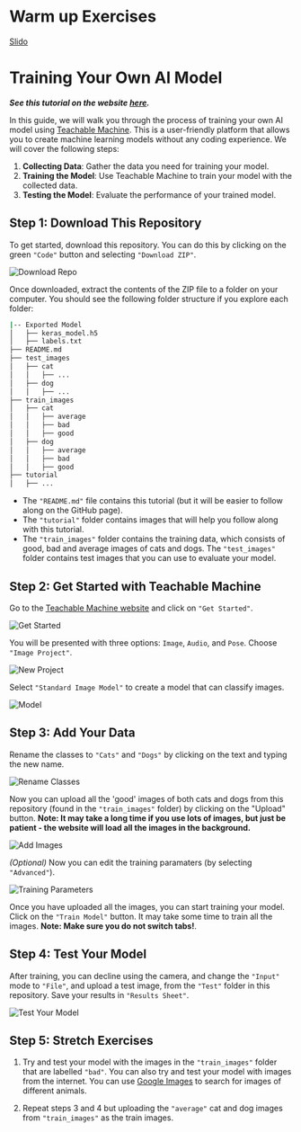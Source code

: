 # Warm up Exercises

[Slido](https://teams.microsoft.com/l/message/19:80a2e3cd-863d-4a92-a742-9529f20ae8b4_eef4633e-5c91-4cb0-aae4-a1af2fd84ba9@unq.gbl.spaces/1757950598918?context=%7B%22contextType%22%3A%22chat%22%7D)

# Training Your Own AI Model

**_See this tutorial on the website [here](https://omariosc.github.io/classifying-lung-disease/)._**

In this guide, we will walk you through the process of training your own AI model using [Teachable Machine](https://teachablemachine.withgoogle.com/). This is a user-friendly platform that allows you to create machine learning models without any coding experience. We will cover the following steps:

1. **Collecting Data**: Gather the data you need for training your model.
2. **Training the Model**: Use Teachable Machine to train your model with the collected data.
3. **Testing the Model**: Evaluate the performance of your trained model.

## Step 1: Download This Repository

To get started, download this repository. You can do this by clicking on the green `"Code"` button and selecting `"Download ZIP"`.

![Download Repo](tutorial/0.%20Download%20Repo.png)

Once downloaded, extract the contents of the ZIP file to a folder on your computer. You should see the following folder structure if you explore each folder:

```sh
|-- Exported Model
│   ├── keras_model.h5
│   ├── labels.txt
├── README.md
├── test_images
│   ├── cat
│   │   ├── ...
│   ├── dog
│   │   ├── ...
├── train_images
│   ├── cat
│   │   ├── average
│   │   ├── bad
│   │   ├── good
│   ├── dog
│   │   ├── average
│   │   ├── bad
│   │   ├── good
├── tutorial
│   ├── ...
```

- The `"README.md"` file contains this tutorial (but it will be easier to follow along on the GitHub page).
- The `"tutorial"` folder contains images that will help you follow along with this tutorial.
- The `"train_images"` folder contains the training data, which consists of good, bad and average images of cats and dogs. The `"test_images"` folder contains test images that you can use to evaluate your model.

## Step 2: Get Started with Teachable Machine

Go to the [Teachable Machine website](https://teachablemachine.withgoogle.com/) and click on `"Get Started"`.

![Get Started](tutorial/1.%20Get%20Started.png)

You will be presented with three options: `Image`, `Audio`, and `Pose`. Choose `"Image Project"`.

![New Project](tutorial/2.%20New%20Project.png)

Select `"Standard Image Model"` to create a model that can classify images.

![Model](tutorial/3.%20Model.png)

## Step 3: Add Your Data

Rename the classes to `"Cats"` and `"Dogs"` by clicking on the text and typing the new name.

![Rename Classes](images/4.png)

Now you can upload all the 'good' images of both cats and dogs from this repository (found in the `"train_images"` folder) by clicking on the "Upload" button. **Note: It may take a long time if you use lots of images, but just be patient - the website will load all the images in the background.**

![Add Images](tutorial/5.png)

*(Optional)* Now you can edit the training paramaters (by selecting `"Advanced"`).

![Training Parameters](tutorial/6.png)

Once you have uploaded all the images, you can start training your model. Click on the `"Train Model"` button. It may take some time to train all the images. **Note: Make sure you do not switch tabs!**.

## Step 4: Test Your Model

After training, you can decline using the camera, and change the `"Input"` mode to `"File"`, and upload a test image, from the `"Test"` folder in this repository. Save your results in `"Results Sheet"`.

![Test Your Model](tutorial/7.png)

## Step 5: Stretch Exercises

1. Try and test your model with the images in the `"train_images"` folder that are labelled `"bad"`. You can also try and test your model with images from the internet. You can use [Google Images](https://www.google.com/imghp) to search for images of different animals.

2. Repeat steps 3 and 4 but uploading the `"average"` cat and dog images from `"train_images"` as the train images.

